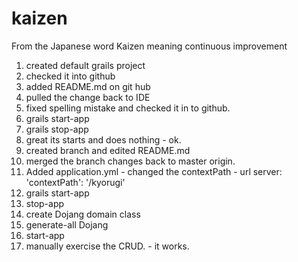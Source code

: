 # kaizen

From the Japanese word Kaizen meaning continuous improvement

1. created default grails project
2. checked it into github
3. added README.md on git hub
4. pulled the change back to IDE
5. fixed spelling mistake and checked it in to github.
6. grails start-app
7. grails stop-app
8. great its starts and does nothing - ok.
9. created branch and edited README.md
10. merged the branch changes back to master origin.
11.  Added application.yml - changed the contextPath - url
      server:
    'contextPath': '/kyorugi'
12. grails start-app
13. stop-app
14. create Dojang domain class
15. generate-all Dojang
16. start-app 
17. manually exercise the CRUD. - it works.
